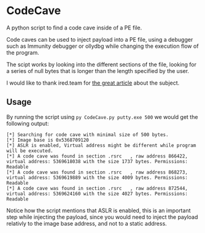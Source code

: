 # CodeCave
A python script to find a code cave inside of a PE file.

Code caves can be used to inject payload into a PE file, using a debugger such as Immunity debugger or ollydbg while changing the execution flow of the program.

The scipt works by looking into the different sections of the file, looking for a series of null bytes that is longer than the length specified by the user.

I would like to thank ired.team for [the great article](https://ired.team/offensive-security/code-injection-process-injection/backdooring-portable-executables-pe-with-shellcode) about the subject.


## Usage

By running the script using ```py CodeCave.py putty.exe 500``` we would get the following output:
```
[*] Searching for code cave with minimal size of 500 bytes.
[*] Image base is 0x5368709120
[*] ASLR is enabled, Virtual address might be different while program will be executed.
[*] A code cave was found in section .rsrc   , raw address 866422, virtual address: 5369618038 with the size 1737 bytes. Permissions: Readable 
[*] A code cave was found in section .rsrc   , raw address 868273, virtual address: 5369619889 with the size 4009 bytes. Permissions: Readable 
[*] A code cave was found in section .rsrc   , raw address 872544, virtual address: 5369624160 with the size 4027 bytes. Permissions: Readable 
```

Notice how the script mentions that ASLR is enabled, this is an important step while injecting the payload, since you would need to inject the payload relativly to the image base address, and not to a static address.
